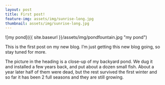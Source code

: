 ```yaml
---
layout: post
title: First post!
feature-img: assets/img/sunrise-long.jpg
thumbnail: assets/img/sunrise-long.jpg
---
```

![my pond]({{ site.baseurl }}/assets/img/pondfountain.jpg "my pond")

This is the first post on my new blog. I’m just getting this new blog going, so stay tuned for more.

The picture in the heading is a close-up of my backyard pond. We dug it and installed a few years back, and put about a dozen small fish. About a year later half of them were dead, but the rest survived the first winter and so far it has been 2 full seasons and they are still growing.
